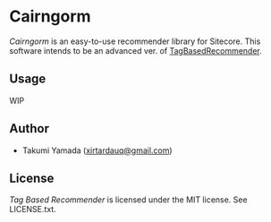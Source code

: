 # Cairngorm
*Cairngorm* is an easy-to-use recommender library for Sitecore.   This software intends to be an advanced ver. of [TagBasedRecommender](https://github.com/xirtardauq/TagBasedRecommender).

## Usage
WIP

## Author
- Takumi Yamada (xirtardauq@gmail.com)

## License
*Tag Based Recommender* is licensed under the MIT license. See LICENSE.txt.
